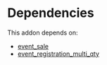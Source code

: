# Dependencies

This addon depends on:

- [event_sale](https://github.com/bringout/oca-ocb-sale)
- [event_registration_multi_qty](https://github.com/bringout/oca-mrp)
